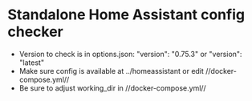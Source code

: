 # Standalone Home Assistant config checker

* Version to check is in options.json: "version": "0.75.3" or "version": "latest"
* Make sure config is available at ../homeassistant or edit //docker-compose.yml//
* Be sure to adjust working_dir in //docker-compose.yml//